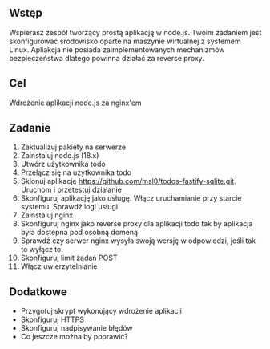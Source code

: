 ## Wstęp

Wspierasz zespół tworzący prostą aplikację w node.js. Twoim zadaniem jest skonfigurować środowisko oparte na maszynie wirtualnej z systemem Linux. Apliakcja nie posiada zaimplementowanych mechanizmów bezpieczeństwa dlatego powinna działać za reverse proxy.

## Cel
Wdrożenie aplikacji node.js za nginx'em

## Zadanie

1. Zaktualizuj pakiety na serwerze
2. Zainstaluj node.js (18.x)
3. Utwórz użytkownika todo
4. Przełącz się na użytkownika todo
5. Sklonuj aplikację https://github.com/msl0/todos-fastify-sqlite.git. Uruchom i przetestuj działanie
6. Skonfiguruj aplikację jako usługę. Włącz uruchamianie przy starcie systemu. Sprawdź logi usługi
7. Zainstaluj nginx
8. Skonfiguruj nginx jako reverse proxy dla aplikacji todo tak by aplikacja była dostepna pod osobną domeną
9. Sprawdź czy serwer nginx wysyła swoją wersję w odpowiedzi, jeśli tak to wyłącz to.
10. Skonfiguruj limit żądań POST
12. Włącz uwierzytelnianie

## Dodatkowe

- Przygotuj skrypt wykonujący wdrożenie aplikacji
- Skonfiguruj HTTPS
- Skonfiguruj nadpisywanie błędów
- Co jeszcze można by poprawić?
